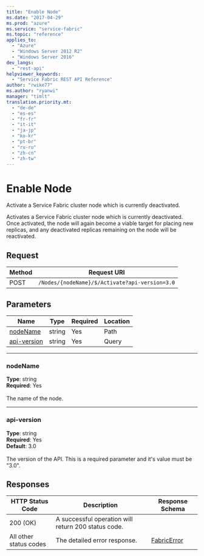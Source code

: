 ```yaml
---
title: "Enable Node"
ms.date: "2017-04-29"
ms.prod: "azure"
ms.service: "service-fabric"
ms.topic: "reference"
applies_to: 
  - "Azure"
  - "Windows Server 2012 R2"
  - "Windows Server 2016"
dev_langs: 
  - "rest-api"
helpviewer_keywords: 
  - "Service Fabric REST API Reference"
author: "rwike77"
ms.author: "ryanwi"
manager: "timlt"
translation.priority.mt: 
  - "de-de"
  - "es-es"
  - "fr-fr"
  - "it-it"
  - "ja-jp"
  - "ko-kr"
  - "pt-br"
  - "ru-ru"
  - "zh-cn"
  - "zh-tw"
---
```

# Enable Node
Activate a Service Fabric cluster node which is currently deactivated.

Activates a Service Fabric cluster node which is currently deactivated. Once activated, the node will again become a viable target for placing new replicas, and any deactivated replicas remaining on the node will be reactivated.

## Request
| Method | Request URI |
| ------ | ----------- |
| POST | `/Nodes/{nodeName}/$/Activate?api-version=3.0` |


## Parameters
| Name | Type | Required | Location |
| --- | --- | --- | --- |
| [nodeName](#nodename) | string | Yes | Path |
| [api-version](#api-version) | string | Yes | Query |

____
### nodeName
__Type__: string <br/>
__Required__: Yes<br/>
<br/>
The name of the node.

____
### api-version
__Type__: string <br/>
__Required__: Yes<br/>
__Default__: 3.0 <br/>
<br/>
The version of the API. This is a required parameter and it's value must be "3.0".

## Responses

| HTTP Status Code | Description | Response Schema |
| --- | --- | --- |
| 200 (OK) | A successful operation will return 200 status code.<br/> |  |
| All other status codes | The detailed error response.<br/> | [FabricError](sfclient-model-fabricerror.md) |
